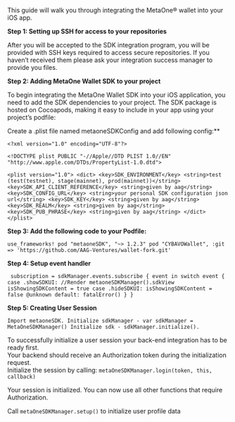 This guide will walk you through integrating the MetaOne® wallet into your iOS app.

**Step 1: Setting up SSH for access to your repositories**

After you will be accepted to the SDK integration program, you will be provided with SSH keys required to access secure repositories. If you haven’t received them please ask your integration success manager to provide you files.

**Step 2: Adding MetaOne Wallet SDK to your project**

To begin integrating the MetaOne Wallet SDK into your iOS application, you need to add the SDK dependencies to your project. The SDK package is hosted on Cocoapods, making it easy to include in your app using your project’s podfile:

Create a .plist file named metaoneSDKConfig and add following config:\*\*

`<?xml version="1.0" encoding="UTF-8"?>`

`<!DOCTYPE plist PUBLIC "-//Apple//DTD PLIST 1.0//EN" "http://www.apple.com/DTDs/PropertyList-1.0.dtd">`

`<plist version="1.0">
<dict>
<key>SDK_ENVIRONMENT</key>
<string>test (test(testnet), stage(mainnet), prod(mainnet))</string>
<key>SDK_API_CLIENT_REFERENCE</key>
<string>given by aag</string>
<key>SDK_CONFIG_URL</key>
<string>your personal SDK configuration json url</string>
<key>SDK_KEY</key>
<string>given by aag</string>
<key>SDK_REALM</key>
<string>given by aag</string>
<key>SDK_PUB_PHRASE</key>
<string>given by aag</string>
</dict>
</plist>`

**Step 3: Add the following code to your Podfile:**

`use_frameworks!
  pod "metaoneSDK", "~> 1.2.3"
  pod "CYBAVOWallet", :git => 'https://github.com/AAG-Ventures/wallet-fork.git'`

**Step 4: Setup event handler**

 ` subscription = sdkManager.events.subscribe { event in
   switch event {
   case .showSDKUI:
	//Render metaoneSDKManager().sdkView
        isShowingSDKContent = true
   case .hideSDKUI:
        isShowingSDKContent = false
   @unknown default:
        fatalError()
   }
}`

**Step 5: Creating User Session**

`Import metaoneSDK.
Initialize sdkManager - var sdkManager = MetaOneSDKManager()
Initialize sdk - sdkManager.initialize().`

To successfully initialize a user session your back-end integration has to be ready first.  
Your backend should receive an Authorization token during the initialization request.  
Initialize the session by calling: `metaOneSDKManager.login(token, this, callback)`

Your session is initialized. You can now use all other functions that require Authorization.

Call `metaOneSDKManager.setup()` to initialize user profile data
